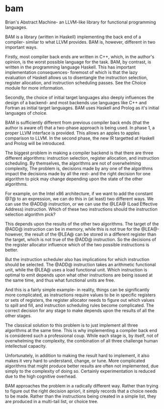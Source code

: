# bam
Brian's Abstract Machine- an LLVM-like library for functional programming languages.

BAM is a library (written in Haskell) implementing
the back end of a compiler- similar to what LLVM provides.  BAM is,
however, different in two important ways.

Firstly, most compiler back ends are written in C++, which, in the
author's opinion, is the worst possible language for the task.  BAM, by
contrast, is written in the programming language Haskell.  This has
important implementation consequences- foremost of which is that the
lazy evaluation of Haskell allows us to disentangle the instruction
selection, register allocation, and instruction scheduling passes.  See
the Choice module for more information.

Secondly, the choice of initial target languages also deeply influences
the design of a backend- and most backends use languages like C++ and
Fortran as initial target languages.  BAM uses Haskell and Prolog as
it's initial languages of choice.

BAM is sufficiently different from previous compiler back ends (that the
author is aware of) that a two-phase approach is being used.  In phase
1, a proper LLVM interface is provided.  This allows an apples to apples
comparison to LLVM.  In the second phase, the new IR targetted at
Haskell and Prolog will be introduced.

The biggest problem in making a compiler backend is that there are three
different algorithms: instruction selection, register allocation, and
instruction scheduling.  By themselves, the algorithms are not of
overwhelming complexity, The problem is, decisions made by any one of
the algorithms impact the decisions made by all the rest- and the right
decision for one algorithm to pick may change depending upon the state
of the other algorithms.

For example, on the Intel x86 architecture, if we want to add the
constant @7@ to an expression, we can do this in (at least) two
different ways.  We can use the @ADD@ instruction, or we can use the
@LEA@ (Load Effective Address) instruction.  Which of these two
instructions should the instruction selection algorithm pick?

This depends upon the results of the other two algorithms.  The target
of the @ADD@ instruction can be in memory, while this is not true
for the @LEA@- however, the result of the @LEA@ can be stored in
a different register than the target, which is not true of the @ADD@
instruction.  So the decisions of the register allocator influence which
of the two possible instructions is better.

But the instruction scheduler also has implications for which
instruction should be selected.  The @ADD@ instruction takes an
arithmetic functional unit, while the @LEA@ uses a load functional
unit.  Which instruction is optimal to emit depends upon what other
instructions are being issued at the same time, and thus what functional
units are free.

And this is a fairly simple example- in reality, things can be
significantly more complicated, as instructions require values to be in
specific registers or sets of registers, the register allocator needs to
figure out which values to spill and fill, and instruction scheduling
rules become complicated.  The correct decision for any stage to make
depends upon the results of all the other stages.

The classical solution to this problem is to just implement all three
algorithms at the same time.  This is why implementing a compiler back
end is considered such a professional coup.  While each stage is, by
itself, not of overwhelming the complexity, the combination of all three
challenge human intellectual capacity.

Unfortunately, in addition to making the result hard to implement, it
also makes it very hard to understand, change, or tune.  More
complicated algorithms that might produce better results are often not
implemented, due simply to the complexity of doing so.  Certainly
experimentation is reduced due to the high cognitive overhead.

BAM approaches the problem in a radically different way.  Rather than
trying to figure out the right decision apriori, it simply records that
a choice needs to be made.  Rather than the instructions being created
in a simple list, they are produced in a multi-tail list, or choice
tree.



